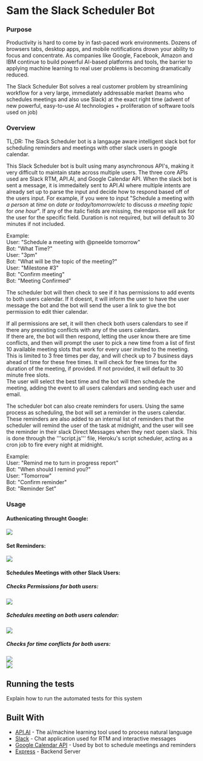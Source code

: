 # Sam the Slack Scheduler Bot

### Purpose

Productivity is hard to come by in fast-paced work environments. Dozens of browsers tabs, desktop apps, and mobile notifications drown your ability to focus and concentrate. As companies like Google, Facebook, Amazon and IBM continue to build powerful AI-based platforms and tools, the barrier to applying machine learning to real user problems is becoming dramatically reduced. 

The Slack Scheduler Bot solves a real customer problem by streamlining workflow for a very large, immediately addressable market (teams who schedules meetings and also use Slack) at the exact right time (advent of new powerful, easy-to-use AI technologies + proliferation of software tools used on job)


### Overview

TL;DR: The Slack Scheduler bot is a langauge aware intelligent slack bot for scheduling reminders and meetings with other slack users in google calendar. 

This Slack Scheduler bot is built using many asynchronous API's, making it very difficult to maintain state across multiple users. The three core APIs used are Slack RTM, API.AI, and Google Calendar API. When the slack bot is sent a message, it is immedaitely sent to API.AI where multiple intents are already set up to parse the input and decide how to respond based off of the users input. For example, if you were to input "Schedule a meeting with *a person* at *time* on *date or today/tomorrow/etc* to discuss *a meeting topic* for *one hour*". If any of the italic fields are missing, the response will ask for the user for the specific field. Duration is not required, but will default to 30 minutes if not included.
  
Example:  
User: "Schedule a meeting with @pneelde tomorrow"  
Bot: "What Time?"  
User: "3pm"  
Bot: "What will be the topic of the meeting?"  
User: "Milestone #3"  
Bot: "Confirm meeting"  
Bot: "Meeting Confirmed"  
  
  
The scheduler bot will then check to see if it has permissions to add events to both users calendar. If it doesnt, it will inform the user to have the user message the bot and the bot will send the user a link to give the bot permission to edit thier calendar.  
  
If all permissions are set, it will then check both users calendars to see if there any prexisting conflicts with any of the users calendars.  
If there are, the bot will then respond, letting the user know there are time conflicts, and then will prompt the user to pick a new time from a list of first 10 available meeting slots that work for every user invited to the meeting. This is limited to 3 free times per day, and will check up to 7 business days ahead of time for these free times. It will check for free times for the duration of the meeting, if provided. If not provided, it will default to 30 minute free slots.  
The user will select the best time and the bot will then schedule the meeting, adding the event to all users calendars and sending each user and email. 
  
The scheduler bot can also create reminders for users. Using the same process as scheduling, the bot will set a reminder in the users calendar. These reminders are also added to an internal list of reminders that the scheduler will remind  the user of the task at midnight, and the user will see the reminder in their slack Direct Messages when they next open slack. This is done through the '''script.js''' file, Heroku's script scheduler, acting as a cron job to fire every night at midnight.  
  
Example:  
User: "Remind me to turn in progress report"  
Bot: "When should I remind you?"  
User: "Tomorrow"  
Bot: "Confirm reminder"  
Bot: "Reminder Set"  

### Usage

#### Authenicating throught Google:  
![](https://cl.ly/1u3x1y2Y1W1u/Screen%20Recording%202017-08-01%20at%2008.12%20PM.gif)

#### Set Reminders:  
![](https://cl.ly/0T3Z3c0m2n2k/Screen%20Recording%202017-08-01%20at%2008.22%20PM.gif)

#### Schedules Meetings with other Slack Users:

##### Checks Permissions for both users:  
![](https://cl.ly/1p39180G0a0O/Screen%20Recording%202017-08-01%20at%2008.25%20PM.gif)

##### Schedules meeting on both users calendar:  
![](https://cl.ly/0g200n0I2w1M/Screen%20Recording%202017-08-01%20at%2008.32%20PM.gif)

##### Checks for time conflicts for both users:  
![](https://cl.ly/3S1N0q2a1W0b/Screen%20Recording%202017-08-01%20at%2008.40%20PM.gif)  
![](https://cl.ly/0o401z1J2k2k/Screen%20Recording%202017-08-01%20at%2008.48%20PM.gif)


## Running the tests



Explain how to run the automated tests for this system


## Built With

* [API.AI](https://api.ai/) - The ai/machine learning tool used to process natural language  
* [Slack](https://api.slack.com/) - Chat application used for RTM and interactive messages
* [Google Calendar API](https://developers.google.com/google-apps/calendar/) - Used by bot to schedule meetings and reminders  
* [Express](https://expressjs.com/) - Backend Server  






